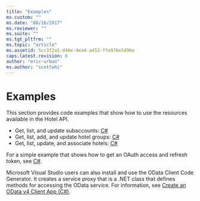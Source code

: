 ```yaml
---
title: "Examples"
ms.custom: ""
ms.date: "08/16/2017"
ms.reviewer: ""
ms.suite: ""
ms.tgt_pltfrm: ""
ms.topic: "article"
ms.assetid: 5cc3f2a1-d46e-4ea4-a452-ffa976e5d96e
caps.latest.revision: 6
author: "eric-urban"
ms.author: "scottwhi"
---
```

# Examples
This section provides code examples that show how to use the resources available in the Hotel API.


* Get, list, and update subaccounts: [C#](../hotel-api/subaccount-csharp-example.md)
* Get, list, add, and update hotel groups: [C#](../hotel-api/hotel-group-csharp-example.md)
* Get, list, update, and associate hotels: [C#](../hotel-api/hotel-csharp-example.md)

For a simple example that shows how to get an OAuth access and refresh token, see [C#](../hotel-api/oauth-csharp-example.md).

Microsoft Visual Studio users can also install and use the OData Client Code Generator. It creates a service proxy that is a .NET class that defines methods for accessing the OData service. For information, see [Create an OData v4 Client App (C#)](https://docs.microsoft.com/aspnet/web-api/overview/odata-support-in-aspnet-web-api/odata-v4/create-an-odata-v4-client-app).
